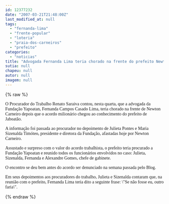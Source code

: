 ```yaml
---
id: 12377232
date: "2007-03-21T21:48:00Z"
last_modified_at: null
tags:
  - "fernanda-lima"
  - "frente-popular"
  - "loteria"
  - "praia-dos-carneiros"
  - "prefeito"
categories:
  - "noticias"
title: "Advogada Fernanda Lima teria chorado na frente do prefeito Newton Carneiro"
sutia: null
chapeu: null
autor: null
imagem: null
---
```

{% raw %}
<p><P><FONT face=Verdana>O Procurador do Trabalho Renato Saraiva contou, nesta quarta, que a advogada da Fundação Yapoatan, Fernanda Campos Casado Lima, teria chorado na frente de Newton Carneiro depois que o acordo milionário chegou ao conhecimento do prefeito de Jaboatão. </FONT></P></p>
<p><P><FONT face=Verdana>A informação foi passada ao procurador no depoimento de Julieta Pontes e Maria Sizenalda Timóteo, presidente e diretora da Fundação, afastadas hoje por Newton Carneiro. </FONT></P></p>
<p><P><FONT face=Verdana>Assustado e surpreso com o valor do acordo trabalhista, o prefeito teria procurado a Fundação Yapoatan e reunido todos os funcionários envolvidos no caso: Julieta, Sizenalda, Fernanda e Alexandre Gomes, chefe de gabinete. </FONT></P></p>
<p><P><FONT face=Verdana>O encontro se deu bem antes do acordo ser denunciado na semana passada pelo Blog. </FONT></P></p>
<p><P><FONT face=Verdana>Em seus depoimentos aos procuradores do trabalho, Julieta e Sizenalda contaram que, na reunião com o prefeito, Fernanda Lima teria dito a seguinte frase: </FONT><FONT face=Verdana>\"Se não fosse eu, outro faria\".</FONT></P> </p>
{% endraw %}
